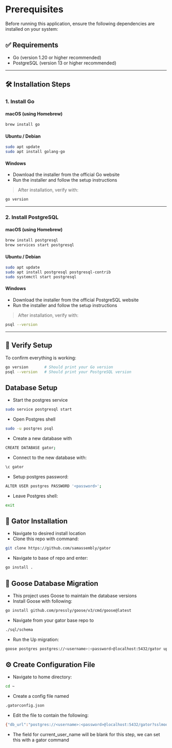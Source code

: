 # Prerequisites

Before running this application, ensure the following dependencies are installed on your system:

## ✅ Requirements

- Go (version 1.20 or higher recommended)
- PostgreSQL (version 13 or higher recommended)

---

## 🛠️ Installation Steps

### 1. Install Go

#### macOS (using Homebrew)

```bash
brew install go
```

#### Ubuntu / Debian

```bash
sudo apt update
sudo apt install golang-go
```

#### Windows

- Download the installer from the official Go website
- Run the installer and follow the setup instructions

> After installation, verify with:
```bash
go version
```

---

### 2. Install PostgreSQL

#### macOS (using Homebrew)

```bash
brew install postgresql
brew services start postgresql
```

#### Ubuntu / Debian

```bash
sudo apt update
sudo apt install postgresql postgresql-contrib
sudo systemctl start postgresql
```

#### Windows

- Download the installer from the official PostgreSQL website
- Run the installer and follow the setup instructions

> After installation, verify with:
```bash
psql --version
```

---

## 🧪 Verify Setup

To confirm everything is working:

```bash
go version       # Should print your Go version
psql --version   # Should print your PostgreSQL version
```

## Database Setup

- Start the postgres service 
```bash 
sudo service postgresql start
```
- Open Postgres shell 
```bash 
sudo -u postgres psql
```
- Create a new database with 
```bash 
CREATE DATABASE gator;
```
- Connect to the new database with:
```bash 
\c gator
```
- Setup postgres password: 
```bash 
ALTER USER postgres PASSWORD '<password>';
```
- Leave Postgres shell: 
```bash 
exit
```

## 🐊 Gator Installation

- Navigate to desired install location
- Clone this repo with command: 
```bash 
git clone https://github.com/samassembly/gator
```
- Navigate to base of repo and enter: 
```bash 
go install .
```

## 🪿 Goose Database Migration

- This project uses Goose to maintain the database versions
- Install Goose with following: 
```bash 
go install github.com/pressly/goose/v3/cmd/goose@latest
```
- Navigate from your gator base repo to 
```bash 
./sql/schema
```
- Run the Up migration: 
```bash 
goose postgres postgres://<username>:<password>@localhost:5432/gator up
```

## ⚙️ Create Configuration File

- Navigate to home directory: 
```bash 
cd ~
```
- Create a config file named 
```bash 
.gatorconfig.json
```
- Edit the file to contain the following: 
```bash 
{"db_url":"postgres://<username>:<password>@localhost:5432/gator?sslmode=disable","current_user_name":""}
```
- The field for current_user_name will be blank for this step, we can set this with a gator command